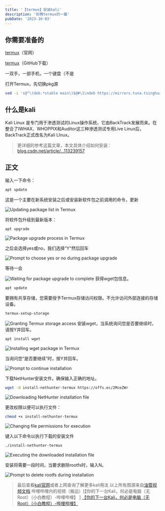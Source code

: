 ```yaml
---
title: '【termux】安装kali'
description: '折腾termux的一篇'
pubDate: '2023-10-03'
---
```


## 你需要准备的

[termux](https://termux.dev/en/ "termux")（官网）  

[termux](https://github.com/termux/termux-app/releases/download/v0.118.0/termux-app_v0.118.0+github-debug_arm64-v8a.apk)（GitHub下载）

一双手，一部手机，一个键盘（不是

打开Termux，先切换pkg源

```bash
sed -i 's@^\(deb.*stable main\)$@#\1\ndeb https://mirrors.tuna.tsinghua.edu.cn/termux/termux-packages-24 stable main@' $PREFIX/etc/apt/sources.list && apt update && apt upgrade
```

## 什么是kali

Kali Linux 是专门用于渗透测试的Linux操作系统，它由BackTrack发展而来。在整合了IWHAX、WHOPPIX和Auditor这三种渗透测试专用Live Linux后，BackTrack正式改名为Kali LInux。

> 更详细的参考这篇文章，本文具体介绍如何安装：  
[blog.csdn.net/article/...113239157](https://blog.csdn.net/qq_45740212/article/details/113239157 "blog.csdn.net/article/...113239157")

## 正文

输入一下命令：

```bash
apt update
```

这是一个主要在新系统安装之后或安装新软件包之前调用的命令，更新

![Updating package list in Termux](https://img.linexic.top/file/fcec169b4c4bdc28e6692.png)

将软件包升级到最新版本：

```bash
apt upgrade
```

![Package upgrade process in Termux](https://img.linexic.top/file/997a7e8810ccbb902d011.png)

之后会选择yes或no，我们选择“Y“然后回车

![Prompt to choose yes or no during package upgrade](https://img.linexic.top/file/5c703eff23100a60ae00e.png)

等待一会

![Waiting for package upgrade to complete](https://img.linexic.top/file/0353798d81cbb65577657.png)
获得wget包信息。

```bash
apt update
```

要拥有共享存储，您需要授予Termux存储访问权限。不允许访问外部连接的存储设备。

```bash
termux-setup-storage
```

![Granting Termux storage access](https://img.linexic.top/file/ac06eeb33eb0cb1765721.png)
安装wget，当系统询问您是否要继续时，请按Y并回车。

```bash
apt install wget
```

![Installing wget package in Termux](https://img.linexic.top/file/90ac854bb0bc1172ab3ce.png)

当询问您“是否要继续”时，按Y并回车。

![Prompt to continue installation](https://img.linexic.top/file/174877f0922981ab33a38.png)

下载NetHunter安装文件。确保输入正确的地址。

```bash
wget -O install-nethunter-termux https://offs.ec/2MceZWr
```

![Downloading NetHunter installation file](https://img.linexic.top/file/de3e7875b950eb41bf838.png)

更改权限以便可以执行文件：

```bash
chmod +x install-nethunter-termux
```

![Changing file permissions for execution](https://img.linexic.top/file/3cb3772.png)

键入以下命令以执行下载的安装文件

```bash
./install-nethunter-termux
```

![Executing the downloaded installation file](https://img.linexic.top/file/c0eca379366d830ef94d1.png)

安装将需要一段时间，当要求删除rootfs时，输入N。

![Prompt to delete rootfs during installation](https://img.linexic.top/file/698982ac5796d86bf37cf.png)

> 最后查看[kali官网](https://www.kali.org/ "kali官网")或者上网查询了解更多kali用法
以上所有图源来自[油管视频文档](https://m.youtube.com/watch?v=KxOGyuGq0Ts&t=186s "油管视频文档")
哔哩哔哩内的视频（搬运）[【你的下一台Kali，何必是电脑（无Root）（小白教程）-哔哩哔哩】 ]
[【你的下一台Kali，何必是电脑（无Root）（小白教程）-哔哩哔哩】](https://b23.tv/FQSWvCI)
